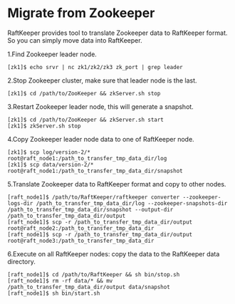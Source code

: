 # Migrate from Zookeeper

RaftKeeper provides tool to translate Zookeeper data to RaftKeeper format. So you can
simply move data into RaftKeeper.

1.Find Zookeeper leader node.
```
[zk1]$ echo srvr | nc zk1/zk2/zk3 zk_port | grep leader
```

2.Stop Zookeeper cluster, make sure that leader node is the last.
```
[zk1]$ cd /path/to/ZooKeeper && zkServer.sh stop
```

3.Restart Zookeeper leader node, this will generate a snapshot.
```
[zk1]$ cd /path/to/ZooKeeper && zkServer.sh start
[zk1]$ zkServer.sh stop
```
4.Copy Zookeeper leader node data to one of RaftKeeper node.
```
[zk1]$ scp log/version-2/* root@raft_node1:/path_to_transfer_tmp_data_dir/log
[zk1]$ scp data/version-2/* root@raft_node1:/path_to_transfer_tmp_data_dir/snapshot
```

5.Translate Zookeeper data to RaftKeeper format and copy to other nodes.
```
[raft_node1]$ /path/to/RaftKeeper/raftkeeper converter --zookeeper-logs-dir /path_to_transfer_tmp_data_dir/log --zookeeper-snapshots-dir /path_to_transfer_tmp_data_dir/snapshot --output-dir /path_to_transfer_tmp_data_dir/output
[raft_node1]$ scp -r /path_to_transfer_tmp_data_dir/output root@raft_node2:/path_to_transfer_tmp_data_dir
[raft_node1]$ scp -r /path_to_transfer_tmp_data_dir/output root@raft_node3:/path_to_transfer_tmp_data_dir
```

6.Execute on all RaftKeeper nodes: copy the data to the RaftKeeper data directory.
```
[raft_node1]$ cd /path/to/RaftKeeper && sh bin/stop.sh
[raft_node1]$ rm -rf data/* && mv /path_to_transfer_tmp_data_dir/output data/snapshot
[raft_node1]$ sh bin/start.sh
```
